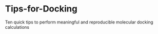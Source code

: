# Tips-for-Docking
Ten quick tips to perform meaningful and reproducible molecular docking calculations
